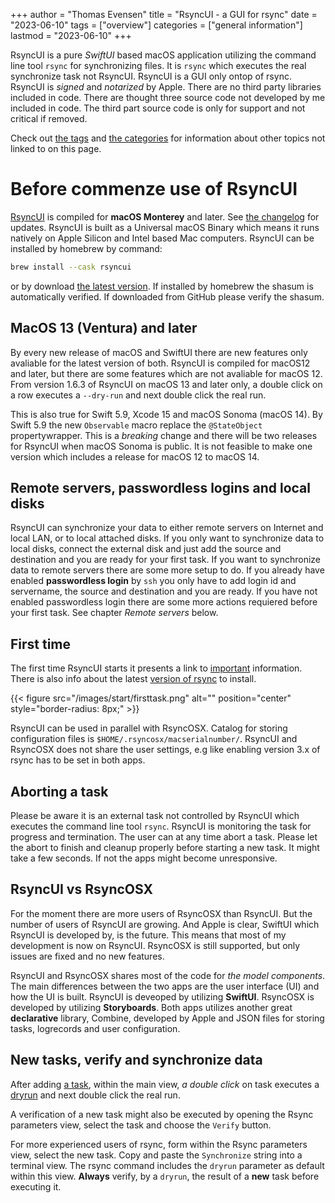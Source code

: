 +++
author = "Thomas Evensen"
title = "RsyncUI - a GUI for rsync"
date = "2023-06-10"
tags = ["overview"]
categories = ["general information"]
lastmod = "2023-06-10"
+++

RsyncUI is a pure *SwiftUI* based macOS application utilizing the command line tool `rsync` for synchronizing files. It is  `rsync` which executes the real synchronize task not RsyncUI. RsyncUI is a GUI only ontop of rsync. RsyncUI is *signed* and *notarized* by Apple. There are no third party libraries included in code. There are thought three source code not developed by me included in code. The third part source code is only for support and not critical if removed.

Check out [the tags](/tags) and [the categories](/categories) for information about other topics not linked to on this page.

#  Before commenze use of RsyncUI

[RsyncUI](https://github.com/rsyncOSX/RsyncUI/releases) is compiled for **macOS Monterey** and later. See [the changelog](/post/changelog/) for updates. RsyncUI is built as a Universal macOS Binary which means it runs natively on Apple Silicon and Intel based Mac computers. RsyncUI can be installed by homebrew by command:

```bash
brew install --cask rsyncui
```
or by download [the latest version](https://github.com/rsyncOSX/RsyncUI/releases).  If installed by homebrew the shasum is automatically verified. If downloaded from GitHub please verify the shasum.

## MacOS 13 (Ventura) and later

By every new release of macOS and SwiftUI there are new features only avaliable for the latest version of both. RsyncUI is compiled for macOS12 and later, but there are some features which are not avaliable for macOS 12. From version 1.6.3 of RsyncUI on macOS 13 and later only, a double click on a row executes a `--dry-run` and next double click the real run.

 This is also true for Swift 5.9, Xcode 15 and macOS Sonoma (macOS 14). By Swift 5.9 the new `Observable` macro replace the  `@StateObject` propertywrapper. This is a *breaking* change and there will be two releases for RsyncUI when macOS Sonoma is public. It is not feasible to make one version which includes a release for macOS 12 to macOS 14. 

## Remote servers, passwordless logins and local disks

RsyncUI can synchronize your data to either remote servers on Internet and local LAN, or to local attached disks. If you only want to synchronize data to local disks, connect the external disk and just add the source and destination and you are ready for your first task.  If you want to synchronize data to remote servers there are some more setup to do. If you already have enabled **passwordless login** by `ssh` you only have to add login id and servername, the source and destination and you are ready.  If you have not enabled  passwordless login there are some more actions requiered before your first task. See chapter *Remote servers* below.

## First time

The first time RsyncUI starts it presents a link to [important](/post/important/) information. There is also info about the latest [version of rsync](/post/rsync/) to install.

{{< figure src="/images/start/firsttask.png" alt="" position="center" style="border-radius: 8px;" >}}

RsyncUI can be used in parallel with RsyncOSX. Catalog for storing configuration files is `$HOME/.rsyncosx/macserialnumber/`. RsyncUI and RsyncOSX does not share the user settings, e.g like enabling version 3.x of rsync has to be set in both apps.

## Aborting a task

Please be aware it is an external task not controlled by RsyncUI which executes the command line tool `rsync`. RsyncUI is monitoring the task for progress and termination. The user can at any time abort a task. Please let the abort to finish and cleanup properly before starting a new task. It might take a few seconds. If not the apps might become unresponsive.

##  RsyncUI vs RsyncOSX

For the moment there are more users of RsyncOSX than RsyncUI. But the number of users of RsyncUI are growing. And Apple is clear, SwiftUI which RsyncUI is developed by, is the future. This means that most of my development is now on RsyncUI. RsyncOSX is still supported, but only issues are fixed and no new features.

RsyncUI and RsyncOSX shares most of the code for *the model components*.  The main differences between the two apps are the user interface (UI) and how the UI is built. RsyncUI is deveoped by utilizing **SwiftUI**.  RsyncOSX is developed by utilizing **Storyboards**.  Both apps utilizes another great **declarative** library, Combine, developed by Apple and JSON files for storing tasks, logrecords and user configuration. 

## New tasks, verify and synchronize data

After adding [a task](/post/addconfigurations/), within the main view, *a double click* on task executes a [dryrun](/post/tasks/)  and next double click the real run. 

A verification of a new task might also be executed by opening the Rsync parameters view, select the task and choose the `Verify` button. 

For more experienced users of rsync, form within the Rsync parameters view, select the new task. Copy and paste the `Synchronize` string into a terminal view. The rsync command includes the `dryrun` parameter as default within this view. **Always** verify, by a `dryrun`,  the result of a **new** task before executing it.
